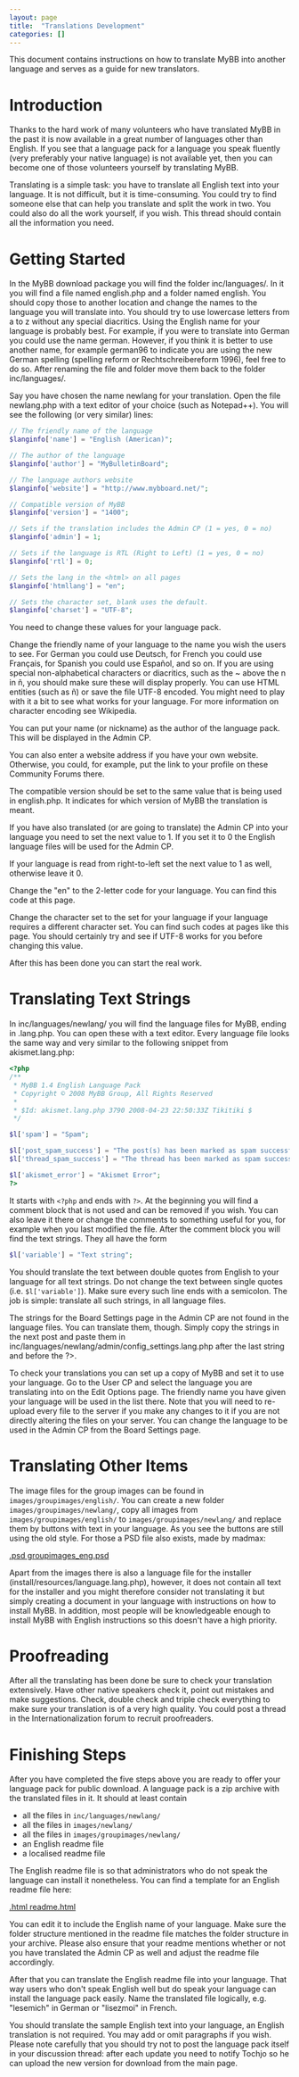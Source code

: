 ```yaml
---
layout: page
title:  "Translations Development"
categories: []
---
```


This document contains instructions on how to translate MyBB into another language and serves as a guide for new translators.

# Introduction

Thanks to the hard work of many volunteers who have translated MyBB in the past it is now available in a great number of languages other than English. If you see that a language pack for a language you speak fluently (very preferably your native language) is not available yet, then you can become one of those volunteers yourself by translating MyBB.

Translating is a simple task: you have to translate all English text into your language. It is not difficult, but it is time-consuming. You could try to find someone else that can help you translate and split the work in two. You could also do all the work yourself, if you wish. This thread should contain all the information you need.

# Getting Started

In the MyBB download package you will find the folder inc/languages/. In it you will find a file named english.php and a folder named english. You should copy those to another location and change the names to the language you will translate into. You should try to use lowercase letters from a to z without any special diacritics. Using the English name for your language is probably best. For example, if you were to translate into German you could use the name german. However, if you think it is better to use another name, for example german96 to indicate you are using the new German spelling (spelling reform or Rechtschreibereform 1996), feel free to do so. After renaming the file and folder move them back to the folder inc/languages/.

Say you have chosen the name newlang for your translation. Open the file newlang.php with a text editor of your choice (such as Notepad++). You will see the following (or very similar) lines:

```php
// The friendly name of the language
$langinfo['name'] = "English (American)";

// The author of the language
$langinfo['author'] = "MyBulletinBoard";

// The language authors website
$langinfo['website'] = "http://www.mybboard.net/";

// Compatible version of MyBB
$langinfo['version'] = "1400";

// Sets if the translation includes the Admin CP (1 = yes, 0 = no)
$langinfo['admin'] = 1;

// Sets if the language is RTL (Right to Left) (1 = yes, 0 = no)
$langinfo['rtl'] = 0;

// Sets the lang in the <html> on all pages
$langinfo['htmllang'] = "en";

// Sets the character set, blank uses the default.
$langinfo['charset'] = "UTF-8";
```

You need to change these values for your language pack.

Change the friendly name of your language to the name you wish the users to see. For German you could use Deutsch, for French you could use Français, for Spanish you could use Español, and so on. If you are using special non-alphabetical characters or diacritics, such as the ~ above the n in ñ, you should make sure these will display properly. You can use HTML entities (such as &ntilde;) or save the file UTF-8 encoded. You might need to play with it a bit to see what works for your language. For more information on character encoding see Wikipedia.

You can put your name (or nickname) as the author of the language pack. This will be displayed in the Admin CP.

You can also enter a website address if you have your own website. Otherwise, you could, for example, put the link to your profile on these Community Forums there.

The compatible version should be set to the same value that is being used in english.php. It indicates for which version of MyBB the translation is meant.

If you have also translated (or are going to translate) the Admin CP into your language you need to set the next value to 1. If you set it to 0 the English language files will be used for the Admin CP.

If your language is read from right-to-left set the next value to 1 as well, otherwise leave it 0.

Change the "en" to the 2-letter code for your language. You can find this code at this page.

Change the character set to the set for your language if your language requires a different character set. You can find such codes at pages like this page. You should certainly try and see if UTF-8 works for you before changing this value.

After this has been done you can start the real work.

# Translating Text Strings

In inc/languages/newlang/ you will find the language files for MyBB, ending in .lang.php. You can open these with a text editor. Every language file looks the same way and very similar to the following snippet from akismet.lang.php:

```php
<?php
/**
 * MyBB 1.4 English Language Pack
 * Copyright © 2008 MyBB Group, All Rights Reserved
 *
 * $Id: akismet.lang.php 3790 2008-04-23 22:50:33Z Tikitiki $
 */

$l['spam'] = "Spam";

$l['post_spam_success'] = "The post(s) has been marked as spam successfully.";
$l['thread_spam_success'] = "The thread has been marked as spam successfully.";

$l['akismet_error'] = "Akismet Error";
?>
```

It starts with `<?php` and ends with `?>`. At the beginning you will find a comment block that is not used and can be removed if you wish. You can also leave it there or change the comments to something useful for you, for example when you last modified the file. After the comment block you will find the text strings. They all have the form

```php
$l['variable'] = "Text string";
```

You should translate the text between double quotes from English to your language for all text strings. Do not change the text between single quotes (i.e. `$l['variable']`). Make sure every such line ends with a semicolon. The job is simple: translate all such strings, in all language files.

The strings for the Board Settings page in the Admin CP are not found in the language files. You can translate them, though. Simply copy the strings in the next post and paste them in inc/languages/newlang/admin/config_settings.lang.php after the last string and before the ?>.

To check your translations you can set up a copy of MyBB and set it to use your language. Go to the User CP and select the language you are translating into on the Edit Options page. The friendly name you have given your language will be used in the list there. Note that you will need to re-upload every file to the server if you make any changes to it if you are not directly altering the files on your server. You can change the language to be used in the Admin CP from the Board Settings page.

# Translating Other Items

The image files for the group images can be found in `images/groupimages/english/`. You can create a new folder `images/groupimages/newlang/`, copy all images from `images/groupimages/english/` to `images/groupimages/newlang/` and replace them by buttons with text in your language. As you see the buttons are still using the old style. For those a PSD file also exists, made by madmax:

[.psd  groupimages_eng.psd](https://community.mybb.com/attachment.php?aid=3215)

Apart from the images there is also a language file for the installer (install/resources/language.lang.php), however, it does not contain all text for the installer and you might therefore consider not translating it but simply creating a document in your language with instructions on how to install MyBB. In addition, most people will be knowledgeable enough to install MyBB with English instructions so this doesn't have a high priority.

# Proofreading

After all the translating has been done be sure to check your translation extensively. Have other native speakers check it, point out mistakes and make suggestions. Check, double check and triple check everything to make sure your translation is of a very high quality. You could post a thread in the Internationalization forum to recruit proofreaders.

# Finishing Steps

After you have completed the five steps above you are ready to offer your language pack for public download. A language pack is a zip archive with the translated files in it. It should at least contain

- all the files in `inc/languages/newlang/`
- all the files in `images/newlang/`
- all the files in `images/groupimages/newlang/`
- an English readme file
- a localised readme file

The English readme file is so that administrators who do not speak the language can install it nonetheless. You can find a template for an English readme file here:

[.html  readme.html](https://community.mybb.com/attachment.php?aid=2764)

You can edit it to include the English name of your language. Make sure the folder structure mentioned in the readme file matches the folder structure in your archive. Please also ensure that your readme mentions whether or not you have translated the Admin CP as well and adjust the readme file accordingly.

After that you can translate the English readme file into your language. That way users who don't speak English well but do speak your language can install the language pack easily. Name the translated file logically, e.g. "lesemich" in German or "lisezmoi" in French.

You should translate the sample English text into your language, an English translation is not required. You may add or omit paragraphs if you wish. Please note carefully that you should try not to post the language pack itself in your discussion thread: after each update you need to notify Tochjo so he can upload the new version for download from the main page.
